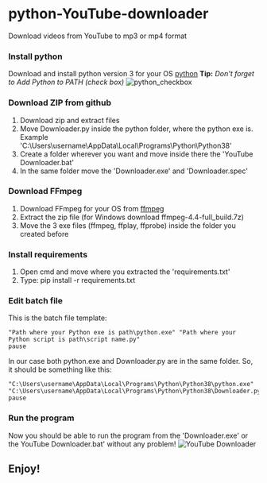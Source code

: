 # python-YouTube-downloader
 Download videos from YouTube to mp3 or mp4 format
 
### Install python
 Download and install python version 3 for your OS [python](https://www.python.org/downloads/) 
 **Tip:** *Don't forget to Add Python to PATH (check box)* 
 ![python_checkbox](https://user-images.githubusercontent.com/57621362/119864319-30e4e580-bf23-11eb-8c85-87fb428b5b32.jpg)
 
### Download ZIP from github
 1. Download zip and extract files
 2. Move Downloader.py inside the python folder, where the python exe is.  Example 'C:\Users\username\AppData\Local\Programs\Python\Python38'
 3. Create a folder wherever you want and move inside there the 'YouTube Downloader.bat'
 4. In the same folder move the 'Downloader.exe' and 'Downloader.spec'
 
### Download FFmpeg
 1. Download FFmpeg for your OS from [ffmpeg](https://ffmpeg.org/download.html)  
 2. Extract the zip file (for Windows download ffmpeg-4.4-full_build.7z)  
 3. Move the 3 exe files (ffmpeg, ffplay, ffprobe) inside the folder you created before
 
### Install requirements
 1. Open cmd and move where you extracted the 'requirements.txt'
 2. Type: pip install -r requirements.txt
 
### Edit batch file
 This is the batch file template:
 ```
 "Path where your Python exe is path\python.exe" "Path where your Python script is path\script name.py"
 pause
 ```
 In our case both python.exe and Downloader.py are in the same folder.
 So, it should be something like this:
 ```
 "C:\Users\username\AppData\Local\Programs\Python\Python38\python.exe" "C:\Users\username\AppData\Local\Programs\Python\Python38\Downloader.py"
 pause
 ```
 
### Run the program
 Now you should be able to run the program from the 'Downloader.exe' or the YouTube Downloader.bat' without any problem! 
 ![YouTube Downloader](https://user-images.githubusercontent.com/57621362/124270473-eb7c8f00-db44-11eb-99ea-de8bd9a7335b.jpg)
 
 
## Enjoy!
